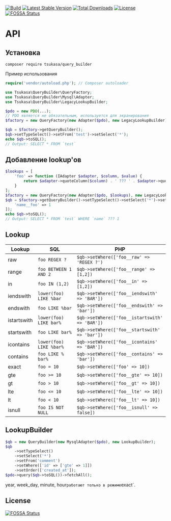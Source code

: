 [![Build](https://travis-ci.org/tsukasa-mixer/QueryBuilder.svg?branch=master)](https://packagist.org/packages/tsukasa/query_builder)
[![Latest Stable Version](https://poser.pugx.org/tsukasa/query_builder/v/stable)](https://packagist.org/packages/tsukasa/query_builder)
[![Total Downloads](https://poser.pugx.org/tsukasa/query_builder/downloads)](https://packagist.org/packages/tsukasa/query_builder)
[![License](https://poser.pugx.org/tsukasa/query_builder/license)](https://packagist.org/packages/tsukasa/query_builder)
[![FOSSA Status](https://app.fossa.io/api/projects/git%2Bgithub.com%2Ftsukasa-mixer%2FQueryBuilder.svg?type=shield)](https://app.fossa.io/projects/git%2Bgithub.com%2Ftsukasa-mixer%2FQueryBuilder?ref=badge_shield)

# API

## Установка

```
composer require tsukasa/query_builder
```

Пример использования

```php
require('vendor/autoload.php'); // Composer autoloader

use Tsukasa\QueryBuilder\QueryFactory;
use Tsukasa\QueryBuilder\Mysql\Adapter;
use Tsukasa\QueryBuilder\LegacyLookupBuilder;

$pdo = new PDO(...);
// PDO является не обязательным, используется для экранирования
$factory = new QueryFactory(new Adapter($pdo), new LegacyLookupBuilder);

$qb = $factory->getQueryBuilder();
$qb->setTypeSelect()->setFrom('test')->setSelect('*');
echo $qb->toSQL();
// Output: SELECT * FROM `test`
```

## Добавление lookup'ов

```php
$lookups = [
	'foo' => function (IAdapter $adapter, $column, $value) {
		return $adapter->quoteColumn($column) . ' ??? ' . $adapter->quoteValue($value);
	}
];
$factory = new QueryFactory(new Adapter($pdo, $lookups), new LegacyLookupBuilder);
$qb = $factory->getQueryBuilder()->setTypeSelect()->setSelect('*')->setFrom('test')->setWhere([
	'name__foo' => 1
]);
echo $qb->toSQL();
// Output: SELECT * FROM `test` WHERE `name` ??? 1
```

## Lookup

| Lookup | SQL | PHP |
|-----|----|----|
| raw | ```foo REGEX ?``` | ```$qb->setWhere(['foo__raw' => 'REGEX ?')``` |
| range | ```foo BETWEEN 1 AND 2``` | ```$qb->setWhere(['foo__range' => [1,2])``` |
| in | ```foo IN (1,2)``` | ```$qb->setWhere(['foo__in' => [1,2])``` |
| iendswith | ```lower(foo) LIKE %bar``` | ```$qb->setWhere(['foo__iendswith' => 'BAR'])``` |
| endswith | ```foo LIKE %bar``` | ```$qb->setWhere(['foo__endswith' => 'bar'])``` |
| istartswith | ```lower(foo) LIKE bar%``` | ```$qb->setWhere(['foo__istartswith' => 'BAR'])``` |
| startswith | ```foo LIKE bar%``` | ```$qb->setWhere(['foo__startswith' => 'bar'])``` |
| icontains | ```lower(foo) LIKE %bar%``` | ```$qb->setWhere(['foo__icontains' => 'BAR'])``` |
| contains | ```foo LIKE % bar%``` | ```$qb->setWhere(['foo__contains' => 'bar'])``` |
| exact | ```foo = 10``` | ```$qb->setWhere(['foo' => 10])``` |
| gte | ```foo >= 10``` | ```$qb->setWhere(['foo__gte' => 10])``` |
| gt | ```foo > 10``` | ```$qb->setWhere(['foo__gt' => 10])``` |
| lte | ```foo <= 10``` | ```$qb->setWhere(['foo__lte' => 10])``` |
| lt | ```foo < 10``` | ```$qb->setWhere(['foo__lt' => 10])``` |
| isnull | ```foo IS NOT NULL``` | ```$qb->setWhere(['foo__isnull' => false])``` |

## LookupBuilder

```php
$qb = new QueryBuilder(new MysqlAdapter($pdo), new LookupBuilder);
$qb
	->setTypeSelect()
	->setSelect('*')
	->setFrom('comment')
	->setWhere(['id' => ['gte' => 1]])
	->setOrder(['created_at']);
$pdo->query($qb->toSQL())->fetchAll();
```
 year, week_day, minute, hour` работают только в режиме `exact`.


## License
[![FOSSA Status](https://app.fossa.io/api/projects/git%2Bgithub.com%2Ftsukasa-mixer%2FQueryBuilder.svg?type=large)](https://app.fossa.io/projects/git%2Bgithub.com%2Ftsukasa-mixer%2FQueryBuilder?ref=badge_large)
